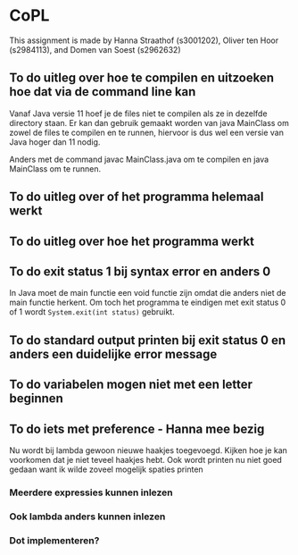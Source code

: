 # CoPL

This assignment is made by Hanna Straathof (s3001202), Oliver ten Hoor (s2984113), and Domen van Soest (s2962632)

## To do uitleg over hoe te compilen en uitzoeken hoe dat via de command line kan
Vanaf Java versie 11 hoef je de files niet te compilen als ze in dezelfde directory staan. Er kan dan gebruik gemaakt worden van java MainClass om zowel de files te compilen en te runnen, hiervoor is dus wel een versie van Java hoger dan 11 nodig.  

Anders met de command javac MainClass.java om te compilen en java MainClass om te runnen.
## To do uitleg over of het programma helemaal werkt

## To do uitleg over hoe het programma werkt

## To do exit status 1 bij syntax error en anders 0
In Java moet de main functie een void functie zijn omdat die anders niet de main functie herkent. Om toch het programma te eindigen met exit status 0 of 1 wordt `System.exit(int status)` gebruikt.

## To do standard output printen bij exit status 0 en anders een duidelijke error message

## To do variabelen mogen niet met een letter beginnen

## To do iets met preference - Hanna mee bezig
Nu wordt bij lambda gewoon nieuwe haakjes toegevoegd. Kijken hoe je kan voorkomen dat je niet teveel haakjes hebt. Ook wordt printen nu niet goed gedaan want ik wilde zoveel mogelijk spaties printen

### Meerdere expressies kunnen inlezen

### Ook lambda anders kunnen inlezen

### Dot implementeren?
